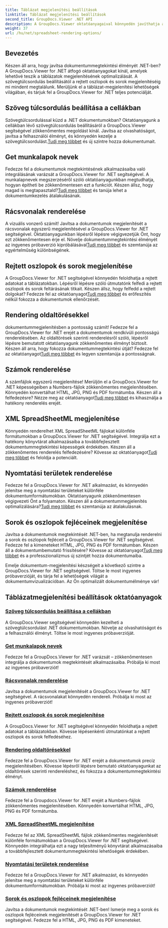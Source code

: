 ```yaml
---
title: Táblázat megjelenítési beállítások
linktitle: Táblázat megjelenítési beállítások
second_title: GroupDocs.Viewer .NET API
description: A GroupDocs.Viewer oktatóanyagaival könnyedén javíthatja a dokumentumok megjelenítését .NET-ben. Ismerje meg a szövegtúlcsordulás beállítását, a rácsvonalak renderelését és egyebeket.
weight: 37
url: /hu/net/spreadsheet-rendering-options/
---
```

## Bevezetés

Készen áll arra, hogy javítsa dokumentummegtekintési élményét .NET-ben? A GroupDocs.Viewer for .NET átfogó oktatóanyagokat kínál, amelyek lehetővé teszik a táblázatok megjelenítésének optimalizálását. A szövegtúlcsordulás beállításától a rejtett oszlopok és sorok megjelenítéséig mi mindent megtalálunk. Merüljünk el a táblázat-megjelenítési lehetőségek világában, és tárjuk fel a GroupDocs.Viewer for .NET teljes potenciálját.

## Szöveg túlcsordulás beállítása a cellákban

 Szövegtúlcsordulással küzd a .NET dokumentumokban? Oktatóanyagunk a cellákban lévő szövegtúlcsordulás beállításáról a GroupDocs.Viewer segítségével zökkenőmentes megoldást kínál. Javítsa az olvashatóságot, javítsa a felhasználói élményt, és könnyedén kezelje a szövegtúlcsordulást.[Tudj meg többet](./adjust-text-overflow-cells/) és új szintre hozza dokumentumait.

## Get munkalapok nevek

Fedezze fel a dokumentumok megtekintésének alkalmazásaiba való integrálásának varázsát a GroupDocs.Viewer for .NET segítségével. A munkalapnevek megszerzéséről szóló oktatóanyagunkban megtudhatja, hogyan építheti be zökkenőmentesen ezt a funkciót. Készen állsz, hogy magad is megtapasztald?[Tudj meg többet](./get-worksheets-names/) és tanúja lehet a dokumentumkezelés átalakulásának.

## Rácsvonalak renderelése

 A vizuális vonzerő számít! Javítsa a dokumentumok megjelenítését a rácsvonalak egyszerű megjelenítésével a GroupDocs.Viewer for .NET segítségével. Oktatóanyagunkban lépésről lépésre végigvezetjük Önt, hogy ezt zökkenőmentesen érje el. Növelje dokumentummegtekintési élményét az ingyenes próbaverzió kipróbálásával[Tudj meg többet](./render-grid-lines/) és szemtanúja az egyértelműség különbségének.

## Rejtett oszlopok és sorok megjelenítése

 A GroupDocs.Viewer for .NET segítségével könnyedén feloldhatja a rejtett adatokat a táblázatokban. Lépésről lépésre szóló útmutatónk felfedi a rejtett oszlopok és sorok feltárásának titkait. Készen állsz, hogy felfedd a rejtett dolgokat? Fedezze fel az oktatóanyagot[Tudj meg többet](./render-hidden-columns-rows/) és erőfeszítés nélkül fokozza a dokumentumok ellenőrzését.

## Rendering oldaltörésekkel

 dokumentummegjelenítésben a pontosság számít! Fedezze fel a GroupDocs.Viewer for .NET erejét a dokumentumok rendkívüli pontosságú renderelésében. Az oldaltörések szerinti renderelésről szóló, lépésről lépésre bemutatott oktatóanyagunk zökkenőmentes élményt biztosít. Készen áll arra, hogy fokozza dokumentummegtekintési útját? Fedezze fel az oktatóanyagot[Tudj meg többet](./rendering-by-page-breaks/) és legyen szemtanúja a pontosságnak.

## Számok renderelése

 A számfájlok egyszerű megjelenítése! Merüljön el a GroupDocs.Viewer for .NET képességeiben a Numbers-fájlok zökkenőmentes megjelenítésében. Könnyedén konvertálhat HTML, JPG, PNG és PDF formátumba. Készen áll a felfedezésre? Nézze meg az oktatóanyagot[Tudj meg többet](./rendering-numbers/) és kihasználja a hatékony renderelés erejét.

## XML SpreadSheetML megjelenítése

 Könnyedén renderelhet XML SpreadSheetML fájlokat különféle formátumokban a GroupDocs.Viewer for .NET segítségével. Integrálja ezt a hatékony könyvtárat alkalmazásaiba a továbbfejlesztett dokumentummegtekintési képességek érdekében. Készen áll a zökkenőmentes renderelés felfedezésére? Kövesse az oktatóanyagot[Tudj meg többet](./rendering-xml-spreadsheetml/) és feloldja a potenciált.

## Nyomtatási területek renderelése

Fedezze fel a GroupDocs.Viewer for .NET alkalmazást, és könnyedén jelenítse meg a nyomtatási területeket különféle dokumentumformátumokban. Oktatóanyagunk zökkenőmentesen végigvezeti Önt a folyamaton. Készen áll a dokumentummegjelenítés optimalizálására?[Tudj meg többet](./render-print-areas/) és szemtanúja az átalakulásnak.

## Sorok és oszlopok fejléceinek megjelenítése

 Javítsa a dokumentumok megtekintését .NET-ben, ha megtanulja renderelni a sorok és oszlopok fejléceit a GroupDocs.Viewer for .NET segítségével. Fedezze fel a kimeneteket HTML, JPG, PNG és PDF formátumban. Készen áll a dokumentumbemutató frissítésére? Kövesse az oktatóanyagot[Tudj meg többet](./render-row-column-headings/) és a professzionalizmus új szintjét hozza dokumentumaiba.

Emelje dokumentum-megjelenítési készségeit a következő szintre a GroupDocs.Viewer for .NET segítségével. Töltse le most ingyenes próbaverzióját, és tárja fel a lehetőségek világát a dokumentumvizualizációban. Az Ön optimalizált dokumentumélménye vár!
## Táblázatmegjelenítési beállítások oktatóanyagok
### [Szöveg túlcsordulás beállítása a cellákban](./adjust-text-overflow-cells/)
A GroupDocs.Viewer segítségével könnyedén kezelheti a szövegtúlcsordulást .NET dokumentumokban. Növelje az olvashatóságot és a felhasználói élményt. Töltse le most ingyenes próbaverzióját.
### [Get munkalapok nevek](./get-worksheets-names/)
Fedezze fel a GroupDocs.Viewer for .NET varázsát – zökkenőmentesen integrálja a dokumentumok megtekintését alkalmazásaiba. Próbálja ki most az ingyenes próbaverziót!
### [Rácsvonalak renderelése](./render-grid-lines/)
Javítsa a dokumentumok megjelenítését a GroupDocs.Viewer for .NET segítségével. A rácsvonalakat könnyedén rendereli. Próbálja ki most az ingyenes próbaverziót!
### [Rejtett oszlopok és sorok megjelenítése](./render-hidden-columns-rows/)
A GroupDocs.Viewer for .NET segítségével könnyedén feloldhatja a rejtett adatokat a táblázatokban. Kövesse lépésenkénti útmutatónkat a rejtett oszlopok és sorok felfedéséhez.
### [Rendering oldaltörésekkel](./rendering-by-page-breaks/)
Fedezze fel a GroupDocs.Viewer for .NET erejét a dokumentumok precíz megjelenítésében. Kövesse lépésről lépésre bemutató oktatóanyagunkat az oldaltörések szerinti rendereléshez, és fokozza a dokumentummegtekintési élményt.
### [Számok renderelése](./rendering-numbers/)
Fedezze fel a Groupdocs.Viewer for .NET erejét a Numbers-fájlok zökkenőmentes megjelenítésében. Könnyedén konvertálhat HTML, JPG, PNG és PDF formátumba.
### [XML SpreadSheetML megjelenítése](./rendering-xml-spreadsheetml/)
Fedezze fel az XML SpreadSheetML fájlok zökkenőmentes megjelenítését különféle formátumokban a GroupDocs.Viewer for .NET segítségével. Könnyedén integrálhatja ezt a nagy teljesítményű könyvtárat alkalmazásaiba a továbbfejlesztett dokumentummegtekintési lehetőségek érdekében.
### [Nyomtatási területek renderelése](./render-print-areas/)
Fedezze fel a GroupDocs.Viewer for .NET alkalmazást, és könnyedén jelenítse meg a nyomtatási területeket különféle dokumentumformátumokban. Próbálja ki most az ingyenes próbaverziót!
### [Sorok és oszlopok fejléceinek megjelenítése](./render-row-column-headings/)
Javítsa a dokumentumok megtekintését .NET-ben! Ismerje meg a sorok és oszlopok fejléceinek megjelenítését a GroupDocs.Viewer for .NET segítségével. Fedezze fel a HTML, JPG, PNG és PDF kimeneteket.